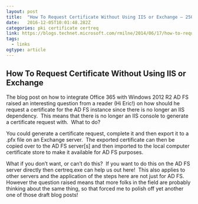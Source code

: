 ```yaml
---
layout: post
title:  "How To Request Certificate Without Using IIS or Exchange – 250  Hello"
date:   2016-12-05T10:01:48.282Z
categories: pki certificate certreq
link: https://blogs.technet.microsoft.com/rmilne/2014/06/17/how-to-request-certificate-without-using-iis-or-exchange/
tags:
  - links
ogtype: article
---
```


## How To Request Certificate Without Using IIS or Exchange

The blog post on how to integrate Office 365 with Windows 2012 R2 AD FS raised an interesting question from a reader (Hi Eric!) on how should he request a certificate for the AD FS instance since there is no longer an IIS dependency.  This means that there is no longer an IIS console to generate a certificate request with.  What to do?

You could generate a certificate request, complete it and then export it to a .pfx file on an Exchange server.  The exported certificate can then be copied over to the AD FS server[s] and then imported to the local computer certificate store to make it available for AD FS purposes.

What if you don’t want, or can’t do this?  If you want to do this on the AD FS server directly then certreq.exe can help us out here!  This also applies to other servers and the application of the steps here are not just for AD FS.  However the question raised means that more folks in the field are probably thinking about the same thing, so that forced me to polish off yet another one of those draft blog posts!

 
